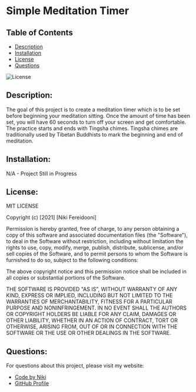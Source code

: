 # Simple Meditation Timer

## Table of Contents
- [Description](#description)
- [Installation](#installation)
- [License](#license)
- [Questions](#questions)

![License](https://img.shields.io/badge/license-MIT-blue.svg)

## Description: 
The goal of this project is to create a meditation timer which is to be set before beginning your meditation sitting. Once the amount of time has been set, you will have 60 seconds to turn off your screen and get comfortable. The practice starts and ends with Tingsha chimes. Tingsha chimes are traditionally used by Tibetan Buddhists to mark the beginning and end of meditation.

## Installation:
N/A - Project Still in Progress

## License:
MIT LICENSE

Copyright (c) [2021] [Niki Fereidooni]

Permission is hereby granted, free of charge, to any person obtaining a copy
of this software and associated documentation files (the "Software"), to deal
in the Software without restriction, including without limitation the rights
to use, copy, modify, merge, publish, distribute, sublicense, and/or sell
copies of the Software, and to permit persons to whom the Software is
furnished to do so, subject to the following conditions:

The above copyright notice and this permission notice shall be included in all
copies or substantial portions of the Software.

THE SOFTWARE IS PROVIDED "AS IS", WITHOUT WARRANTY OF ANY KIND, EXPRESS OR
IMPLIED, INCLUDING BUT NOT LIMITED TO THE WARRANTIES OF MERCHANTABILITY,
FITNESS FOR A PARTICULAR PURPOSE AND NONINFRINGEMENT. IN NO EVENT SHALL THE
AUTHORS OR COPYRIGHT HOLDERS BE LIABLE FOR ANY CLAIM, DAMAGES OR OTHER
LIABILITY, WHETHER IN AN ACTION OF CONTRACT, TORT OR OTHERWISE, ARISING FROM,
OUT OF OR IN CONNECTION WITH THE SOFTWARE OR THE USE OR OTHER DEALINGS IN THE
SOFTWARE.
## Questions:
For questions about this project, please visit my website:
- [Code by Niki](https://www.codebyniki.com)
- [GitHub Profile](https://github.com/nfereidooni)